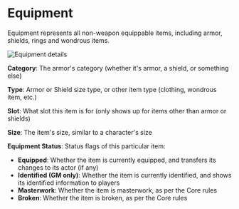# Equipment

Equipment represents all non-weapon equippable items, including armor, shields, rings and wondrous items.

![Equipment details](/Help/img/equipment-details.jpg)

**Category**: The armor's category (whether it's armor, a shield, or something else)

**Type**: Armor or Shield size type, or other item type (clothing, wondrous item, etc.)

**Slot**: What slot this item is for (only shows up for items other than armor or shields)

**Size**: The item's size, similar to a character's size

**Equipment Status**: Status flags of this particular item:

- **Equipped**: Whether the item is currently equipped, and transfers its changes to its actor (if any)
- **Identified (GM only)**: Whether the item is currently identified, and shows its identified information to players
- **Masterwork**: Whether the item is masterwork, as per the Core rules
- **Broken**: Whether the item is broken, as per the Core rules
